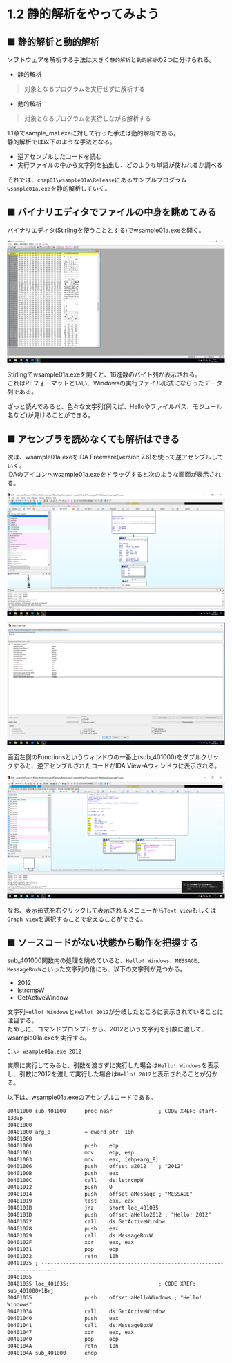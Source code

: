 # 1.2 静的解析をやってみよう
## ■ 静的解析と動的解析
ソフトウェアを解析する手法は大きく`静的解析`と`動的解析`の2つに分けられる。
- 静的解析
> 対象となるプログラムを実行せずに解析する
- 動的解析
> 対象となるプログラムを実行しながら解析する

1.1章でsample_mal.exeに対して行った手法は動的解析である。  
静的解析では以下のような手法となる。
- 逆アセンブルしたコードを読む
- 実行ファイルの中から文字列を抽出し、どのような単語が使われるか調べる

それでは、`chap01\wsample01a\Release`にあるサンプルプログラム`wsample01a.exe`を静的解析していく。  

## ■ バイナリエディタでファイルの中身を眺めてみる
バイナリエディタ(Stirlingを使うこととする)でwsample01a.exeを開く。
  
![1-2-1](./images/1-2-1.png)
  
Stirlingでwsample01a.exeを開くと、16進数のバイト列が表示される。  
これはPEフォーマットといい、Windowsの実行ファイル形式にならったデータ列である。  
  
ざっと読んでみると、色々な文字列(例えば、Helloやファイルパス、モジュール名など)が見けることができる。

## ■ アセンブラを読めなくても解析はできる
次は、wsample01a.exeをIDA Freeware(version 7.6)を使って逆アセンブルしていく。  
IDAのアイコンへwsample01a.exeをドラッグすると次のような画面が表示される。  
  
![1-2-2](./images/1-2-2.png)
  
![1-2-3](./images/1-2-3.png)
  
画面左側のFunctionsというウィンドウの一番上(sub_401000)をダブルクリックすると、逆アセンブルされたコードがIDA View-Aウィンドウに表示される。
  
![1-2-4](./images/1-2-4.png)
    
なお、表示形式を右クリックして表示されるメニューから`Text view`もしくは`Graph view`を選択することで変えることができる。

## ■ ソースコードがない状態から動作を把握する
sub_401000関数内の処理を眺めていると、`Hello! Windows`、`MESSAGE`、`MessageBoxW`といった文字列の他にも、以下の文字列が見つかる。
- 2012
- lstrcmpW
- GetActiveWindow

文字列`Hello! Windows`と`Hello! 2012`が分岐したところに表示されていることに注目する。  
ためしに、コマンドプロンプトから、2012という文字列を引数に渡して、wsample01a.exeを実行する。
```
C:\> wsample01a.exe 2012
```
実際に実行してみると、引数を渡さずに実行した場合は`Hello! Windows`を表示し、引数に2012を渡して実行した場合は`Hello! 2012`と表示されることが分かる。  
  
以下は、wsample01a.exeのアセンブルコードである。
```
00401000 sub_401000      proc near               ; CODE XREF: start-138↓p
00401000
00401000 arg_8           = dword ptr  10h
00401000
00401000                 push    ebp
00401001                 mov     ebp, esp
00401003                 mov     eax, [ebp+arg_8]
00401006                 push    offset a2012    ; "2012"
0040100B                 push    eax
0040100C                 call    ds:lstrcmpW
00401012                 push    0
00401014                 push    offset aMessage ; "MESSAGE"
00401019                 test    eax, eax
0040101B                 jnz     short loc_401035
0040101D                 push    offset aHello2012 ; "Hello! 2012"
00401022                 call    ds:GetActiveWindow
00401028                 push    eax
00401029                 call    ds:MessageBoxW
0040102F                 xor     eax, eax
00401031                 pop     ebp
00401032                 retn    10h
00401035 ; ---------------------------------------------------------------------------
00401035
00401035 loc_401035:                             ; CODE XREF: sub_401000+1B↑j
00401035                 push    offset aHelloWindows ; "Hello! Windows"
0040103A                 call    ds:GetActiveWindow
00401040                 push    eax
00401041                 call    ds:MessageBoxW
00401047                 xor     eax, eax
00401049                 pop     ebp
0040104A                 retn    10h
0040104A sub_401000      endp
```
